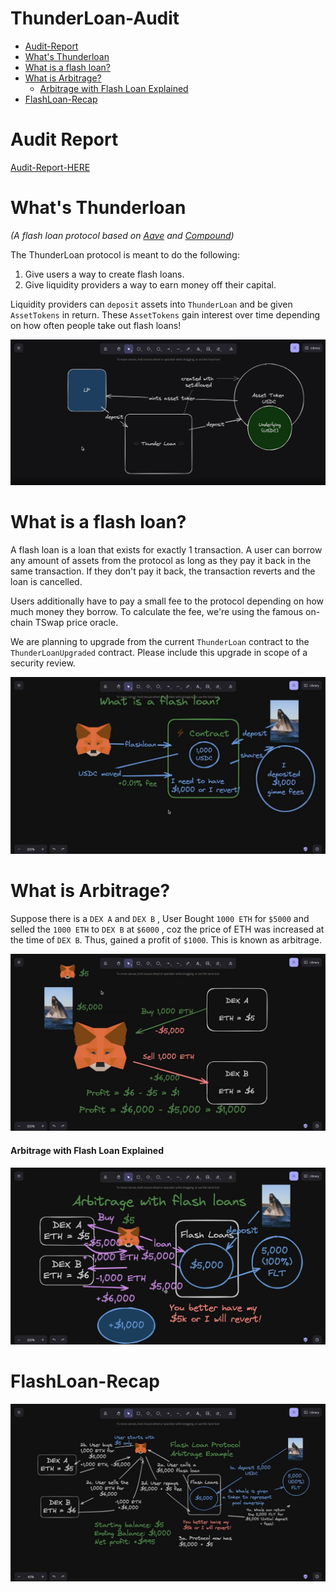 # ThunderLoan-Audit

- [Audit-Report](#audit-report-here)
- [What's Thunderloan](#whats-thunderloan)
- [What is a flash loan?](#what-is-a-flash-loan)
- [What is Arbitrage?](#what-is-arbitrage)
  - [Arbitrage with Flash Loan Explained](#arbitrage-with-flash-loan-explained)
- [FlashLoan-Recap](#flashloan-recap)


# Audit Report 

[Audit-Report-HERE](audit-data/report.pdf)

# What's Thunderloan
*(A flash loan protocol based on [Aave](https://aave.com/) and [Compound](https://compound.finance/))*

The ThunderLoan protocol is meant to do the following:

1. Give users a way to create flash loans.
2. Give liquidity providers a way to earn money off their capital.

Liquidity providers can `deposit` assets into `ThunderLoan` and be given `AssetTokens` in return. These `AssetTokens` gain interest over time depending on how often people take out flash loans!

![Working](audit-data/daigrams/Thunder-Loan-daigram.png)


# What is a flash loan? 

A flash loan is a loan that exists for exactly 1 transaction. A user can borrow any amount of assets from the protocol as long as they pay it back in the same transaction. If they don't pay it back, the transaction reverts and the loan is cancelled.

Users additionally have to pay a small fee to the protocol depending on how much money they borrow. To calculate the fee, we're using the famous on-chain TSwap price oracle.

We are planning to upgrade from the current `ThunderLoan` contract to the `ThunderLoanUpgraded` contract. Please include this upgrade in scope of a security review. 


![FlashLoan-Explained](audit-data/daigrams/flash-loan.png)


# What is Arbitrage?

Suppose there is a `DEX A` and `DEX B` , User Bought `1000 ETH` for `$5000` and selled the `1000 ETH` to `DEX B` at `$6000` , coz the price of ETH was increased at the time of `DEX B`. Thus, gained a profit of `$1000`. This is known as arbitrage.

![arbitrage](audit-data/daigrams/arbitrage-flash-loan.png)

#### Arbitrage with Flash Loan Explained

![arbitrage-w-flashloan](audit-data/daigrams/arbitrage-with-flash-loan.png)


# FlashLoan-Recap

![flashloan-recap](audit-data/daigrams/flash-loans-recap.png)
